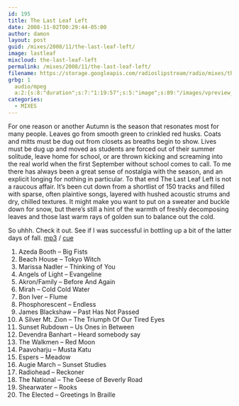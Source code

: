 ```yaml
---
id: 195
title: The Last Leaf Left
date: 2008-11-02T00:29:44-05:00
author: damon
layout: post
guid: /mixes/2008/11/the-last-leaf-left/
image: lastleaf
mixcloud: the-last-leaf-left
permalink: /mixes/2008/11/the-last-leaf-left/
filename: https://storage.googleapis.com/radioslipstream/radio/mixes/thelastleafleft.mp3
grbg: 1
  audio/mpeg
  a:2:{s:8:"duration";s:7:"1:19:57";s:5:"image";s:89:"/images/vpreview_center.png";}
categories:
  - MIXES
---
```


For one reason or another Autumn is the season that resonates most for many people. Leaves go from smooth green to crinkled red husks. Coats and mitts must be dug out from closets as breaths begin to show. Lives must be dug up and moved as students are forced out of their summer solitude, leave home for school, or are thrown kicking and screaming into the real world when the first September without school comes to call. To me there has always been a great sense of nostalgia with the season, and an explicit longing for nothing in particular. To that end The Last Leaf Left is not a raucous affair. It’s been cut down from a shortlist of 150 tracks and filled with sparse, often plaintive songs, layered with hushed acoustic strums and dry, chilled textures. It might make you want to put on a sweater and buckle down for snow, but there’s still a hint of the warmth of freshly decomposing leaves and those last warm rays of golden sun to balance out the cold.

So uhhh. Check it out. See if I was successful in bottling up a bit of the latter days of fall. [mp3](https://storage.googleapis.com/radioslipstream/radio/mixes/thelastleafleft.mp3) / [cue](https://storage.googleapis.com/radioslipstream/radio/mixes/thelastleafleft.cue)

1. Azeda Booth – Big Fists
2. Beach House – Tokyo Witch
3. Marissa Nadler – Thinking of You
4. Angels of Light – Evangeline
5. Akron/Family – Before And Again
6. Mirah – Cold Cold Water
7. Bon Iver – Flume
8. Phosphorescent – Endless
9. James Blackshaw – Past Has Not Passed
10. A Silver Mt. Zion – The Triumph Of Our Tired Eyes
11. Sunset Rubdown – Us Ones in Between
12. Devendra Banhart – Heard somebody say
13. The Walkmen – Red Moon
14. Paavoharju – Musta Katu
15. Espers – Meadow
16. Augie March – Sunset Studies
17. Radiohead – Reckoner
18. The National – The Geese of Beverly Road
19. Shearwater – Rooks
20. The Elected – Greetings In Braille
